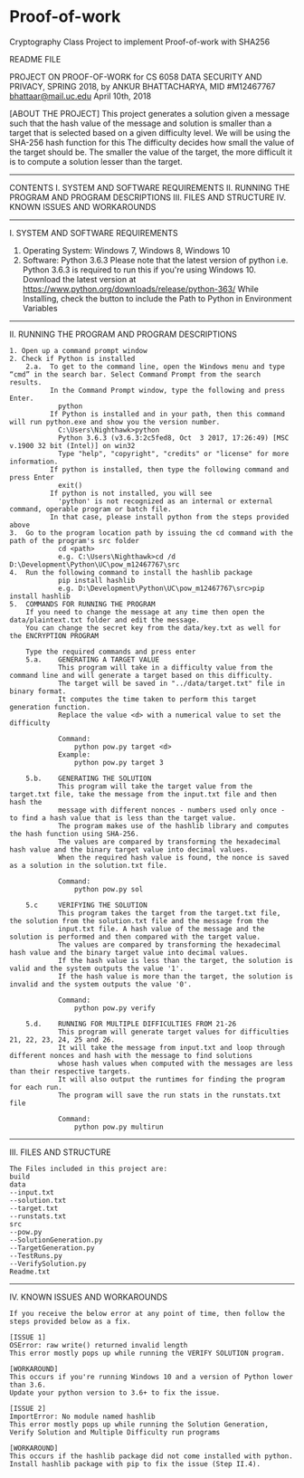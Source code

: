 # Proof-of-work
Cryptography Class Project to implement Proof-of-work with SHA256

README FILE

PROJECT ON PROOF-OF-WORK for CS 6058 DATA SECURITY AND PRIVACY, SPRING 2018,
by ANKUR BHATTACHARYA, MID #M12467767
bhattaar@mail.uc.edu
April 10th, 2018

[ABOUT THE PROJECT]
    This project generates a solution given a message such that the hash value of the message and solution is smaller than
    a target that is selected based on a given difficulty level.
    We will be using the SHA-256 hash function for this
    The difficulty decides how small the value of the target should be. The smaller the value of the target, the more difficult
    it is to compute a solution lesser than the target.

---------------------------------------------------------------------------------------------------------------------------
CONTENTS
I.      SYSTEM AND SOFTWARE REQUIREMENTS
II.     RUNNING THE PROGRAM AND PROGRAM DESCRIPTIONS
III.    FILES AND STRUCTURE
IV.     KNOWN ISSUES AND WORKAROUNDS

---------------------------------------------------------------------------------------------------------------------------
I.  SYSTEM AND SOFTWARE REQUIREMENTS

1.  Operating System: Windows 7, Windows 8, Windows 10
2.  Software: Python 3.6.3
    Please note that the latest version of python i.e. Python 3.6.3 is required to run this if you're using Windows 10.
    Download the latest version at https://www.python.org/downloads/release/python-363/
    While Installing, check the button to include the Path to Python in Environment Variables

---------------------------------------------------------------------------------------------------------------------------
II. RUNNING THE PROGRAM AND PROGRAM DESCRIPTIONS

    1. Open up a command prompt window
    2. Check if Python is installed
        2.a.  To get to the command line, open the Windows menu and type “cmd” in the search bar. Select Command Prompt from the search results.
              In the Command Prompt window, type the following and press Enter.
                python
              If Python is installed and in your path, then this command will run python.exe and show you the version number.
                C:\Users\Nighthawk>python
                Python 3.6.3 (v3.6.3:2c5fed8, Oct  3 2017, 17:26:49) [MSC v.1900 32 bit (Intel)] on win32
                Type "help", "copyright", "credits" or "license" for more information.
              If python is installed, then type the following command and press Enter
                exit()
              If python is not installed, you will see
                'python' is not recognized as an internal or external command, operable program or batch file.
              In that case, please install python from the steps provided above
    3.  Go to the program location path by issuing the cd command with the path of the program's src folder
                cd <path>
                e.g. C:\Users\Nighthawk>cd /d D:\Development\Python\UC\pow_m12467767\src
    4.  Run the following command to install the hashlib package
                pip install hashlib
                e.g. D:\Development\Python\UC\pow_m12467767\src>pip install hashlib
    5.  COMMANDS FOR RUNNING THE PROGRAM
        If you need to change the message at any time then open the data/plaintext.txt folder and edit the message.
        You can change the secret key from the data/key.txt as well for the ENCRYPTION PROGRAM

        Type the required commands and press enter
        5.a.    GENERATING A TARGET VALUE
                This program will take in a difficulty value from the command line and will generate a target based on this difficulty.
                The target will be saved in "../data/target.txt" file in binary format.
                It computes the time taken to perform this target generation function.
                Replace the value <d> with a numerical value to set the difficulty

                Command:
                    python pow.py target <d>
                Example:
                    python pow.py target 3

        5.b.    GENERATING THE SOLUTION
                This program will take the target value from the target.txt file, take the message from the input.txt file and then hash the
                message with different nonces - numbers used only once - to find a hash value that is less than the target value.
                The program makes use of the hashlib library and computes the hash function using SHA-256.
                The values are compared by transforming the hexadecimal hash value and the binary target value into decimal values.
                When the required hash value is found, the nonce is saved as a solution in the solution.txt file.

                Command:
                    python pow.py sol

        5.c     VERIFYING THE SOLUTION
                This program takes the target from the target.txt file, the solution from the solution.txt file and the message from the
                input.txt file. A hash value of the message and the solution is performed and then compared with the target value.
                The values are compared by transforming the hexadecimal hash value and the binary target value into decimal values.
                If the hash value is less than the target, the solution is valid and the system outputs the value '1'.
                If the hash value is more than the target, the solution is invalid and the system outputs the value '0'.

                Command:
                    python pow.py verify

        5.d.    RUNNING FOR MULTIPLE DIFFICULTIES FROM 21-26
                This program will generate target values for difficulties 21, 22, 23, 24, 25 and 26.
                It will take the message from input.txt and loop through different nonces and hash with the message to find solutions
                whose hash values when computed with the messages are less than their respective targets.
                It will also output the runtimes for finding the program for each run.
                The program will save the run stats in the runstats.txt file

                Command:
                    python pow.py multirun


---------------------------------------------------------------------------------------------------------------------------
III. FILES AND STRUCTURE

    The Files included in this project are:
    build
    data
    --input.txt
    --solution.txt
    --target.txt
    --runstats.txt
    src
    --pow.py
    --SolutionGeneration.py
    --TargetGeneration.py
    --TestRuns.py
    --VerifySolution.py
    Readme.txt

---------------------------------------------------------------------------------------------------------------------------
IV. KNOWN ISSUES AND WORKAROUNDS

    If you receive the below error at any point of time, then follow the steps provided below as a fix.

    [ISSUE 1]
    OSError: raw write() returned invalid length
    This error mostly pops up while running the VERIFY SOLUTION program.

    [WORKAROUND]
    This occurs if you're running Windows 10 and a version of Python lower than 3.6.
    Update your python version to 3.6+ to fix the issue.

    [ISSUE 2]
    ImportError: No module named hashlib
    This error mostly pops up while running the Solution Generation, Verify Solution and Multiple Difficulty run programs

    [WORKAROUND]
    This occurs if the hashlib package did not come installed with python.
    Install hashlib package with pip to fix the issue (Step II.4).


